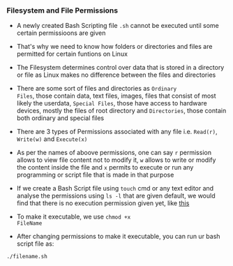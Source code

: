 ### Filesystem and File Permissions

- A newly created Bash Scripting file <code>.sh</code> cannot be executed until some certain permissioons are given 

- That's why we need to know how folders or directories and files are permitted for certain funtions on Linux

- The Filesystem determines control over data that is stored in a directory or file as Linux makes no difference between the files and directories

- There are some sort of files and directories as <code>Ordinary Files</code>, those contain data, text files, images, files that consist of most likely the userdata, <code>Special Files</code>, those have access to hardware devices, mostly the files of root directory and <code>Directories</code>, those contain both ordinary and special files

- There are 3 types of Permissions associated with any file i.e. <code>Read(r)</code>, <code>Write(w)</code> and <code>Execute(x)</code>

- As per the names of aboove permissions, one can say <code>r</code> permission allows to view file content not to modify it, <code>w</code> allows to write or modify the content inside the file and <code>x</code> permits to execute or run any programming or script file that is made in that purpose

- If we create a Bash Script file using <code>touch</code> cmd or any text editor and analyse the permissions using <code>ls -l</code> that are given default, we would find that there is no execution permission given yet, like [this](https://github.com/ritukanta/Bash/blob/03/screenshot.png)

- To make it executable, we use <code>chmod +x FileName</code>

- After changing permissions to make it executable, you can run ur bash script file as:
```Bash
./filename.sh
```